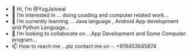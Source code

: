 - 👋 Hi, I’m @YugJaiswal
- 👀 I’m interested in ... doing coading and computer related work...
- 🌱 I’m currently learning ... Java language , Android App development and Python Language...
- 💞️ I’m looking to collaborate on ...App Development and Some Computer program...
- 📫 How to reach me ...plz contact me on -: +919453645874

<!---
YugJaiswal/YugJaiswal is a ✨ special ✨ repository because its `README.md` (this file) appears on your GitHub profile.
You can click the Preview link to take a look at your changes.
--->
